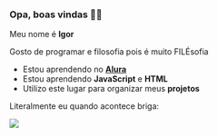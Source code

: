 ### Opa, boas vindas 🙋‍♂️

Meu nome é **Igor**

Gosto de programar e filosofia pois é muito FILÉsofia 

- Estou aprendendo no [**Alura**](https://www.alura.com.br)
- Estou aprendendo **JavaScript** e **HTML**
- Utilizo este lugar para organizar meus **projetos**

Literalmente eu quando acontece briga:

![](https://www.sescsp.org.br/wp-content/uploads/2024/03/scorsese-1024x868.jpeg)
